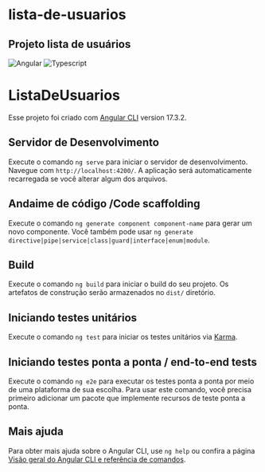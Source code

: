 # lista-de-usuarios
## Projeto lista de usuários

![Angular](https://skillicons.dev/icons?i=angular)
![Typescript](https://skillicons.dev/icons?i=ts)


# ListaDeUsuarios
Esse projeto foi criado com [Angular CLI](https://github.com/angular/angular-cli) version 17.3.2.

## Servidor de Desenvolvimento

Execute o comando `ng serve` para iniciar o servidor de desenvolvimento. Navegue com `http://localhost:4200/`. A aplicação será automaticamente recarregada se você alterar algum dos arquivos.

## Andaime de código /Code scaffolding

Execute o comando `ng generate component component-name` para gerar um novo componente. Você também pode usar `ng generate directive|pipe|service|class|guard|interface|enum|module`.

## Build

Execute o comando `ng build` para iniciar o build do seu projeto. Os artefatos de construção serão armazenados no `dist/` diretório.

## Iniciando testes unitários

Execute o comando `ng test` para iniciar os testes unitários via [Karma](https://karma-runner.github.io).

## Iniciando testes ponta a ponta / end-to-end tests

Execute o comando `ng e2e` para executar os testes ponta a ponta por meio de uma plataforma de sua escolha. Para usar este comando, você precisa primeiro adicionar um pacote que implemente recursos de teste ponta a ponta.

## Mais ajuda

Para obter mais ajuda sobre o Angular CLI, use `ng help` ou confira a página [Visão geral do Angular CLI e referência de comandos](https://angular.io/cli).